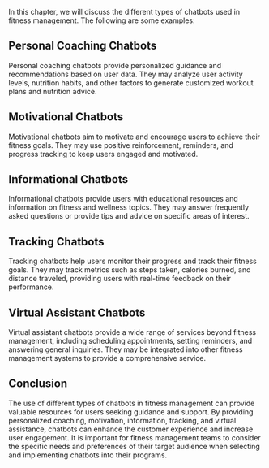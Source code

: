 
In this chapter, we will discuss the different types of chatbots used in fitness management. The following are some examples:

Personal Coaching Chatbots
--------------------------

Personal coaching chatbots provide personalized guidance and recommendations based on user data. They may analyze user activity levels, nutrition habits, and other factors to generate customized workout plans and nutrition advice.

Motivational Chatbots
---------------------

Motivational chatbots aim to motivate and encourage users to achieve their fitness goals. They may use positive reinforcement, reminders, and progress tracking to keep users engaged and motivated.

Informational Chatbots
----------------------

Informational chatbots provide users with educational resources and information on fitness and wellness topics. They may answer frequently asked questions or provide tips and advice on specific areas of interest.

Tracking Chatbots
-----------------

Tracking chatbots help users monitor their progress and track their fitness goals. They may track metrics such as steps taken, calories burned, and distance traveled, providing users with real-time feedback on their performance.

Virtual Assistant Chatbots
--------------------------

Virtual assistant chatbots provide a wide range of services beyond fitness management, including scheduling appointments, setting reminders, and answering general inquiries. They may be integrated into other fitness management systems to provide a comprehensive service.

Conclusion
----------

The use of different types of chatbots in fitness management can provide valuable resources for users seeking guidance and support. By providing personalized coaching, motivation, information, tracking, and virtual assistance, chatbots can enhance the customer experience and increase user engagement. It is important for fitness management teams to consider the specific needs and preferences of their target audience when selecting and implementing chatbots into their programs.
